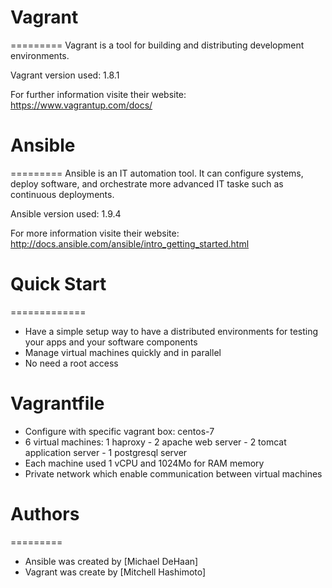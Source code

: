 # Vagrant
=========
Vagrant is a tool for building and distributing development environments.

Vagrant version used: 1.8.1

For further information visite their website: https://www.vagrantup.com/docs/

# Ansible
=========
Ansible is an IT automation tool. It can configure systems, deploy software, and orchestrate more advanced IT taske such as continuous deployments.

Ansible version used: 1.9.4

For more information visite their website: http://docs.ansible.com/ansible/intro_getting_started.html

# Quick Start
=============

 * Have a simple setup way to have a distributed environments for testing your apps and your software components
 * Manage virtual machines quickly and in parallel 
 * No need a root access

# Vagrantfile

 * Configure with specific vagrant box: centos-7
 * 6 virtual machines: 1 haproxy - 2 apache web server - 2 tomcat application server - 1 postgresql server
 * Each machine used 1 vCPU and 1024Mo for RAM memory
 * Private network which enable communication between virtual machines

# Authors
=========

 * Ansible was created by [Michael DeHaan]
 * Vagrant was create by [Mitchell Hashimoto]

